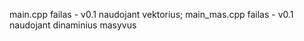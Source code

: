 main.cpp failas - v0.1 naudojant vektorius;
main_mas.cpp failas - v0.1 naudojant dinaminius masyvus
